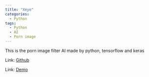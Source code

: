 ```yaml
---
title: "Xeye"
categories:
  - Python
tags:
  - Python
  - AI
  - Porn image
---
```


This is the porn image filter AI made by python, tensorflow and keras

Link: [Github](https://github.com/hermes7308/xeye)

Link: [Demo](http://xeye.pandous.com:5000/)